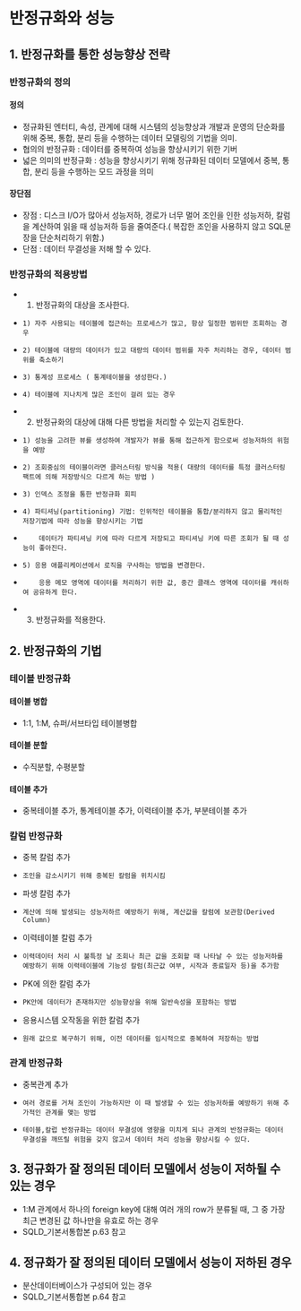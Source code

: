# 반정규화와 성능
## 1. 반정규화를 통한 성능향상 전략
### 반정규화의 정의
#### 정의
- 정규화된 엔터티, 속성, 관계에 대해 시스템의 성능향상과 개발과 운영의 단순화를 위해 중복, 통합, 분리 등을 수행하는 데이터 모델링의 기법을 의미.
- 협의의 반정규화 : 데이터를 중복하여 성능을 향상시키기 위한 기버
- 넓은 의미의 반정규화 : 성능을 향상시키기 위해 정규화된 데이터 모델에서 중복, 통합, 분리 등을 수행하는 모드 과정을 의미
#### 장단점
- 장점 : 디스크 I/O가 많아서 성능저하, 경로가 너무 멀어 조인을 인한 성능저하, 칼럼을 계산하여 읽을 때 성능저하 등을 줄여준다.( 복잡한 조인을 사용하지 않고 SQL문장을 단순처리하기 위함.)
- 단점 : 데이터 무결성을 저해 할 수 있다.

### 반정규화의 적용방법

- 1. 반정규화의 대상을 조사한다.
-     1) 자주 사용되는 테이블에 접근하는 프로세스가 많고, 항상 일정한 범위만 조회하는 경우
-     2) 테이블에 대량의 데이터가 있고 대량의 데이터 범위를 자주 처리하는 경우, 데이터 범위를 축소하기
-     3) 통계성 프로세스 ( 통계테이블을 생성한다.)
-     4) 테이블에 지나치게 많은 조인이 걸려 있는 경우

- 2. 반정규화의 대상에 대해 다른 방법을 처리할 수 있는지 검토한다.
-     1) 성능을 고려한 뷰를 생성하여 개발자가 뷰를 통해 접근하게 함으로써 성능저하의 위험을 예방
-     2) 조회중심의 테이블이라면 클러스터링 방식을 적용( 대량의 데이터를 특정 클러스터링 팩트에 의해 저장방식으 다르게 하는 방법 )
-     3) 인덱스 조정을 통한 반정규화 회피
-     4) 파티셔닝(partitioning) 기법: 인위적인 테이블을 통합/분리하지 않고 물리적인 저장기법에 따라 성능을 향상시키는 기법
-         데이터가 파티셔닝 키에 따라 다르게 저장되고 파티셔닝 키에 따른 조회가 될 때 성능이 좋아진다. 
-     5) 응용 애플리케이션에서 로직을 구사하는 방법을 변경한다.
-         응용 메모 영역에 데이터를 처리하기 위한 값, 중간 클래스 영역에 데이터를 캐쉬하여 공유하게 한다.

- 3. 반정규화를 적용한다.

## 2. 반정규화의 기법
### 테이블 반정규화
#### 테이블 병합
- 1:1, 1:M, 슈퍼/서브타입 테이블병합
#### 테이블 분할
- 수직분할, 수평분할
#### 테이블 추가
- 중복테이블 추가, 통계테이블 추가, 이력테이블 추가, 부분테이블 추가

### 칼럼 반정규화
- 중복 칼럼 추가
-     조인을 감소시키기 위해 중복된 칼럼을 위치시킴
- 파생 칼럼 추가
-     계산에 의해 발생되는 성능저하르 예방하기 위해, 계산값을 칼럼에 보관함(Derived Column)
- 이력테이블 칼럼 추가
-     이력데이터 처리 시 불특정 날 조회나 최근 값을 조회할 때 나타날 수 있는 성능저하를 예방하기 위해 이력테이블에 기능성 칼럼(최근값 여부, 시작과 종료일자 등)을 추가함
- PK에 의한 칼럼 추가
-     PK안에 데이터가 존재하지만 성능향상을 위해 일반속성을 포함하는 방법
- 응용시스템 오작동을 위한 칼럼 추가
-     원래 값으로 복구하기 위해, 이전 데이터를 임시적으로 중복하여 저장하는 방법

### 관계 반정규화
- 중복관계 추가
-     여러 경로를 거쳐 조인이 가능하지만 이 때 발생할 수 있는 성능저하를 예방하기 위해 추가적인 관계를 맺는 방법
-     테이블,칼럽 반정규화는 데이터 무결성에 영향을 미치게 되나 관계의 반정규화는 데이터 무결성을 깨뜨릴 위험을 갖지 않고서 데이터 처리 성능을 향상시킬 수 있다. 

## 3. 정규화가 잘 정의된 데이터 모델에서 성능이 저하될 수 있는 경우
- 1:M 관계에서 하나의 foreign key에 대해 여러 개의 row가 분류될 때, 그 중 가장 최근 변경된 값 하나만을 유효로 하는 경우
- SQLD_기본서통합본 p.63 참고

## 4. 정규화가 잘 정의된 데이터 모델에서 성능이 저하된 경우
- 분산데이터베이스가 구성되어 있는 경우 
- SQLD_기본서통합본 p.64 참고
